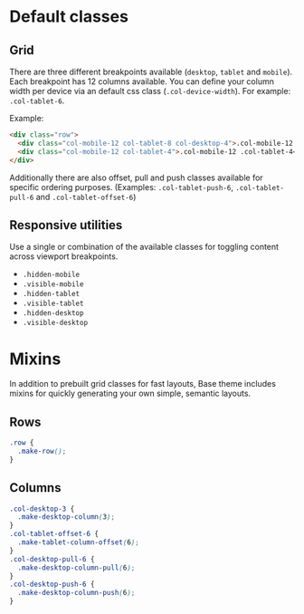 # Default classes

## Grid
There are three different breakpoints available (`desktop`, `tablet` and `mobile`). Each breakpoint has 12 columns available.
You can define your column width per device via an default css class (`.col-device-width`). For example: `.col-tablet-6`.

Example:
```html
<div class="row">
  <div class="col-mobile-12 col-tablet-8 col-desktop-4">.col-mobile-12 .col-tablet-8 .col-desktop-</div>
  <div class="col-mobile-12 col-tablet-4">.col-mobile-12 .col-tablet-4</div>
</div>
```

Additionally there are also offset, pull and push classes available for specific ordering purposes. (Examples: `.col-tablet-push-6`, `.col-tablet-pull-6` and `.col-tablet-offset-6`)

## Responsive utilities
Use a single or combination of the available classes for toggling content across viewport breakpoints.

- `.hidden-mobile`
- `.visible-mobile`
- `.hidden-tablet`
- `.visible-tablet`
- `.hidden-desktop`
- `.visible-desktop`

# Mixins
In addition to prebuilt grid classes for fast layouts, Base theme includes mixins for quickly generating your own simple, semantic layouts.

## Rows
```scss
.row {
  .make-row();
}
```
## Columns
```scss
.col-desktop-3 {
  .make-desktop-column(3);
}
.col-tablet-offset-6 {
  .make-tablet-column-offset(6);
}
.col-desktop-pull-6 {
  .make-desktop-column-pull(6);
}
.col-desktop-push-6 {
  .make-desktop-column-push(6);
}
```